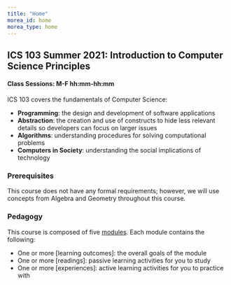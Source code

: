 ```yaml
---
title: "Home"
morea_id: home
morea_type: home
---
```


## ICS 103 Summer 2021: Introduction to Computer Science Principles

#### Class Sessions: M-F hh:mm-hh:mm

ICS 103 covers the fundamentals of Computer Science:

* **Programming**: the design and development of software applications
* **Abstraction**: the creation and use of constructs to hide less relevant details so developers can focus on larger issues
* **Algorithms**: understanding procedures for solving computational problems
* **Computers in Society**: understanding the social implications of technology

### Prerequisites

This course does not have any formal requirements; however, we will use concepts from Algebra and Geometry throughout this course.

### Pedagogy

This course is composed of five [modules](./modules).  Each module contains the following:

* One or more [learning outcomes]: the overall goals of the module
* One or more [readings]: passive learning activities for you to study
* One or more [experiences]: active learning activities for you to practice with
